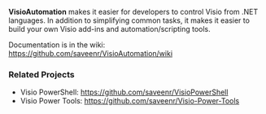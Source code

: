 **VisioAutomation** makes it easier for developers to control Visio from .NET languages. In addition to simplifying common tasks, it makes it easier to build your own Visio add-ins and automation/scripting tools. 

Documentation is in  the wiki: https://github.com/saveenr/VisioAutomation/wiki

### Related Projects
* Visio PowerShell: https://github.com/saveenr/VisioPowerShell
* Visio Power Tools: https://github.com/saveenr/Visio-Power-Tools



